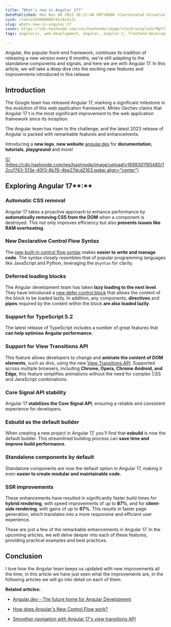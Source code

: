 ```yaml
---
title: "What's new in Angular 17?"
datePublished: Mon Nov 06 2023 20:12:48 GMT+0000 (Coordinated Universal Time)
cuid: clonca1k9000008l65c8c4i2c
slug: whats-new-in-angular-17
cover: https://cdn.hashnode.com/res/hashnode/image/stock/unsplash/MqYf5iCzCYo/upload/634961216d8ab025c4d0dec10050092a.jpeg
tags: angularjs, web-development, angular, angular-2, frontend-development

---
```


Angular, the popular front-end framework, continues its tradition of releasing a new version every 6 months, we're still adapting to the standalone components and signals, and here we are with Angular 17. In this article, we will take a deep dive into the exciting new features and improvements introduced in this release.

## Introduction

The Google team has released Angular 17, marking a significant milestone in the evolution of this web application framework. Minko Gechev claims that Angular 17 t is the most significant improvement to the web application framework since its inception.

The Angular team has risen to the challenge, and the latest 2023 release of Angular is packed with remarkable features and enhancements.

Introducing a **new logo**, **new website** [angular.dev](http://angular.dev) for **documentation**, **tutorials**, **playground** and more!

[![](https://cdn.hashnode.com/res/hashnode/image/upload/v1699301195480/12ccf743-513e-40f3-8b76-4be27dcd2163.webp align="center")](https://angular.dev/)

## Exploring Angular 17**:**

### Automatic CSS removal

Angular 17 takes a proactive approach to enhance performance by **automatically removing CSS from the DOM** when a component is destroyed. This not only improves efficiency but also **prevents issues like RAM overheating**.

### New Declarative Control Flow Syntax

The [new built-in control flow syntax](https://rubenperegrina.com/how-does-angulars-new-control-flow-work) makes **easier to write and manage code**. The syntax closely resembles that of popular programming languages like JavaScript and Python, leveraging the `@syntax` for clarity.

### Deferred loading blocks

The Angular development team has taken **lazy loading to the next level**. They have introduced a [new defer control block](https://rubenperegrina.com/how-does-angulars-new-control-flow-work) that allows the content of the block to be loaded lazily. In addition, any components, **directives** and **pipes** required by the content within the block **are also loaded lazily**.

### Support for TypeScript 5.2

The latest release of TypeScript includes a number of great features that **can help optimise Angular performance.**

### Support for View Transitions API

This feature allows developers to change and **animate the content of DOM elements**, such as divs, using the new [View Transitions API](https://rubenperegrina.com/smoother-navigation-with-angular-17s-view-transitions-api). Supported across multiple browsers, including **Chrome, Opera, Chrome Android, and Edge**, this feature simplifies animations without the need for complex CSS and JavaScript combinations.

### Core Signal API stability

Angular 17 **stabilizes the Core Signal API**, ensuring a reliable and consistent experience for developers.

### Esbuild as the default builder

When creating a new project in Angular 17, you'll find that **esbuild** is now the default builder. This streamlined building process can **save time and improve build performance.**

### Standalone components by default

Standalone components are now the default option in Angular 17, making it even **easier to create modular and maintainable code.**

### SSR improvements

These enhancements have resulted in significantly faster build times for **hybrid rendering**, with speed improvements of up to **87%**, and for **client-side rendering**, with gains of up to **67%**. This results in faster page generation, which translates into a more responsive and efficient user experience.

These are just a few of the remarkable enhancements in Angular 17. In the upcoming articles, we will delve deeper into each of these features, providing practical examples and best practices.

## Conclusion

I love how the Angular team keeps us updated with new improvements all the time, in this article we have just seen what the improvements are, in the following articles we will go into detail on each of them.

**Related articles:**

* [Angular.dev - The future home for Angular Development](https://rubenperegrina.com/angulardev-the-future-home-for-angular-development)
    
* [How does Angular's New Control Flow work?](https://rubenperegrina.com/how-does-angulars-new-control-flow-work)
    
* [Smoother navigation with Angular 17's view transitions API](https://rubenperegrina.com/smoother-navigation-with-angular-17s-view-transitions-api)